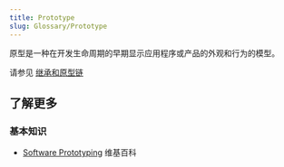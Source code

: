 ```yaml
---
title: Prototype
slug: Glossary/Prototype
---
```

原型是一种在开发生命周期的早期显示应用程序或产品的外观和行为的模型。

请参见 [继承和原型链](/zh-CN/docs/Web/JavaScript/Inheritance_and_the_prototype_chain)

## 了解更多

### 基本知识

- [Software Prototyping](https://zh.wikipedia.org/wiki/Software_Prototyping) 维基百科
